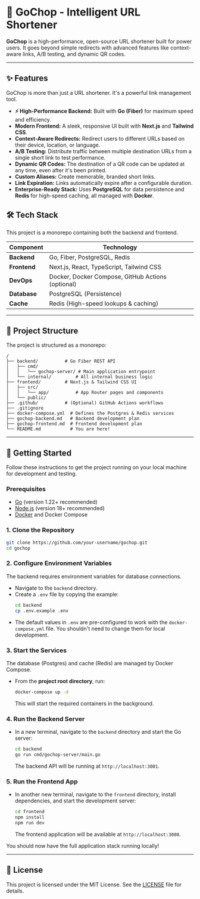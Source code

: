# 🚀 GoChop - Intelligent URL Shortener

<!-- ![GoChop Banner](https://your-image-host.com/gochop-banner.png) -->

<!-- TODO: Replace with a real banner/screenshot of the app -->

**GoChop** is a high-performance, open-source URL shortener built for power users. It goes beyond simple redirects with advanced features like context-aware links, A/B testing, and dynamic QR codes.

<!-- **[➡️ Live Demo](https://gochop.your-domain.com)** -->
<!-- TODO: Replace with your deployed app link -->

---

## ✨ Features

GoChop is more than just a URL shortener. It's a powerful link management tool.

- **⚡️ High-Performance Backend:** Built with **Go (Fiber)** for maximum speed and efficiency.
- **Modern Frontend:** A sleek, responsive UI built with **Next.js** and **Tailwind CSS**.
- **Context-Aware Redirects:** Redirect users to different URLs based on their device, location, or language.
- **A/B Testing:** Distribute traffic between multiple destination URLs from a single short link to test performance.
- **Dynamic QR Codes:** The destination of a QR code can be updated at any time, even after it's been printed.
- **Custom Aliases:** Create memorable, branded short links.
- **Link Expiration:** Links automatically expire after a configurable duration.
- **Enterprise-Ready Stack:** Uses **PostgreSQL** for data persistence and **Redis** for high-speed caching, all managed with **Docker**.

## 🛠 Tech Stack

This project is a monorepo containing both the backend and frontend.

| Component    | Technology                                        |
| ------------ | ------------------------------------------------- |
| **Backend**  | Go, Fiber, PostgreSQL, Redis                      |
| **Frontend** | Next.js, React, TypeScript, Tailwind CSS          |
| **DevOps**   | Docker, Docker Compose, GitHub Actions (optional) |
| **Database** | PostgreSQL (Persistence)                          |
| **Cache**    | Redis (High-speed lookups & caching)              |

---

## 📂 Project Structure

The project is structured as a monorepo:

```
/
├── backend/          # Go Fiber REST API
│   ├── cmd/
│   │   └── gochop-server/ # Main application entrypoint
│   └── internal/         # All internal business logic
├── frontend/         # Next.js & Tailwind CSS UI
│   ├── src/
│   │   └── app/          # App Router pages and components
│   └── public/
├── .github/          # (Optional) GitHub Actions workflows
├── .gitignore
├── docker-compose.yml  # Defines the Postgres & Redis services
├── gochop-backend.md   # Backend development plan
├── gochop-frontend.md  # Frontend development plan
└── README.md           # You are here!
```

---

## 🏁 Getting Started

Follow these instructions to get the project running on your local machine for development and testing.

### Prerequisites

- [Go](https://golang.org/doc/install) (version 1.22+ recommended)
- [Node.js](https://nodejs.org/en/download/) (version 18+ recommended)
- [Docker](https://www.docker.com/products/docker-desktop) and Docker Compose

### 1. Clone the Repository

```bash
git clone https://github.com/your-username/gochop.git
cd gochop
```

### 2. Configure Environment Variables

The backend requires environment variables for database connections.

- Navigate to the `backend` directory.
- Create a `.env` file by copying the example:
  ```bash
  cd backend
  cp .env.example .env
  ```
- The default values in `.env` are pre-configured to work with the `docker-compose.yml` file. You shouldn't need to change them for local development.

### 3. Start the Services

The database (Postgres) and cache (Redis) are managed by Docker Compose.

- From the **project root directory**, run:
  ```bash
  docker-compose up -d
  ```
  This will start the required containers in the background.

### 4. Run the Backend Server

- In a new terminal, navigate to the `backend` directory and start the Go server:
  ```bash
  cd backend
  go run cmd/gochop-server/main.go
  ```
  The backend API will be running at `http://localhost:3001`.

### 5. Run the Frontend App

- In another new terminal, navigate to the `frontend` directory, install dependencies, and start the development server:
  ```bash
  cd frontend
  npm install
  npm run dev
  ```
  The frontend application will be available at `http://localhost:3000`.

You should now have the full application stack running locally!

---

## 📄 License

This project is licensed under the MIT License. See the [LICENSE](LICENSE) file for details.

<!-- You will need to create a LICENSE file for this link to work -->
